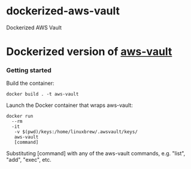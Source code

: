 # dockerized-aws-vault
Dockerized AWS Vault

# Dockerized version of [aws-vault](https://github.com/99designs/aws-vault)

### Getting started

Build the container:

```shell
docker build . -t aws-vault
```

Launch the Docker container that wraps aws-vault:

```shell
docker run 
  --rm 
  -it
   -v $(pwd)/keys:/home/linuxbrew/.awsvault/keys/ 
   aws-vault 
   [command]
```

Substituting [command] with any of the aws-vault commands, e.g. "list", "add", "exec", etc.
